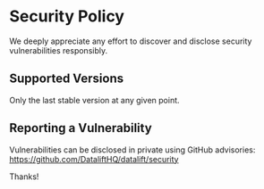 # Security Policy

We deeply appreciate any effort to discover and disclose security vulnerabilities responsibly.

## Supported Versions

Only the last stable version at any given point.

## Reporting a Vulnerability

Vulnerabilities can be disclosed in private using GitHub advisories: https://github.com/DataliftHQ/datalift/security

Thanks!
